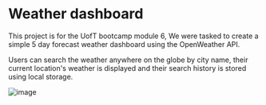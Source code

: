 # Weather dashboard
This project is for the UofT bootcamp module 6, We were tasked to create a 
simple 5 day forecast weather dashboard using the OpenWeather API.

Users can search the weather anywhere on the globe by city name, their
current location's weather is displayed and their search history
is stored using local storage.

![image](https://github.com/hnm938/weather-dashboard-bootcamp/assets/32249670/661773b1-830b-4f24-9d2a-1a9adaf8d6f5)
